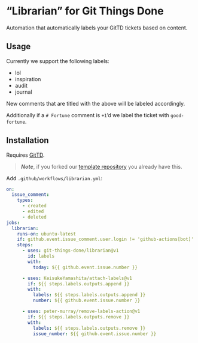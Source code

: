 # “Librarian” for Git Things Done

Automation that automatically labels your GitTD tickets based on content.


## Usage

Currently we support the following labels:

* lol
* inspiration
* audit
* journal

New comments that are titled with the above will be labeled accordingly.

Additionally if a `# Fortune` comment is `+1`’d we label the ticket with
`good-fortune`.


## Installation

Requires [GitTD][].

> ***Note***, if you forked our [template repository][GitTD] you already have this.

Add `.github/workflows/librarian.yml`:

```yaml
on:
  issue_comment:
    types:
      - created
      - edited
      - deleted
jobs:
  librarian:
    runs-on: ubuntu-latest
    if: github.event.issue_comment.user.login != 'github-actions[bot]'
    steps:
      - uses: git-things-done/librarian@v1
        id: labels
        with:
          today: ${{ github.event.issue.number }}

      - uses: KeisukeYamashita/attach-labels@v1
        if: ${{ steps.labels.outputs.append }}
        with:
          labels: ${{ steps.labels.outputs.append }}
          number: ${{ github.event.issue.number }}

      - uses: peter-murray/remove-labels-action@v1
        if: ${{ steps.labels.outputs.remove }}
        with:
          labels: ${{ steps.labels.outputs.remove }}
          issue_number: ${{ github.event.issue.number }}
```


[GitTD]: https://github.com/git-things-done/gtd
